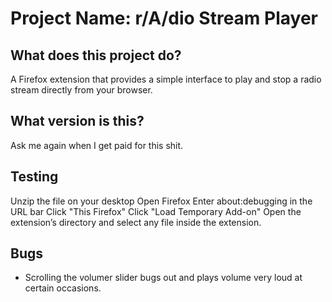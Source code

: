 # Project Name: r/A/dio Stream Player

## What does this project do?
A Firefox extension that provides a simple interface to play and stop a radio stream directly from your browser.

## What version is this?
Ask me again when I get paid for this shit.

## Testing
Unzip the file on your desktop
Open Firefox
Enter about:debugging in the URL bar
Click "This Firefox"
Click "Load Temporary Add-on"
Open the extension’s directory and select any file inside the extension.


## Bugs 
* Scrolling the volumer slider bugs out and plays volume very loud at certain occasions.
